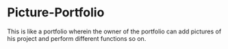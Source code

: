 # Picture-Portfolio
This is like a portfolio wherein the owner of the portfolio can add pictures of his project and perform different functions so on.
